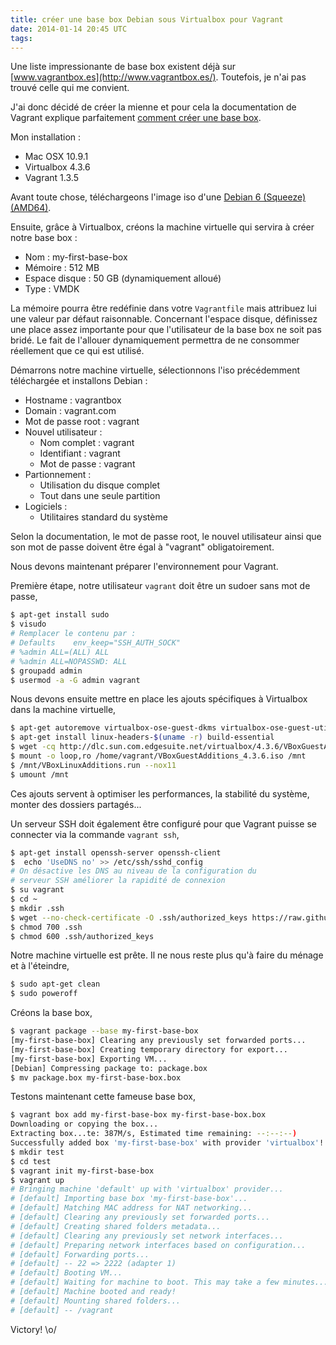```yaml
---
title: créer une base box Debian sous Virtualbox pour Vagrant
date: 2014-01-14 20:45 UTC
tags:
---
```


Une liste impressionante de base box existent déjà sur [www.vagrantbox.es](http://www.vagrantbox.es/). Toutefois, je n'ai pas trouvé celle qui me convient.

J'ai donc décidé de créer la mienne et pour cela la documentation de Vagrant explique parfaitement [comment créer une base box](http://docs.vagrantup.com/v2/boxes/base.html).

<i class="fa fa-cogs"></i> Mon installation :

* Mac OSX 10.9.1
* Virtualbox 4.3.6
* Vagrant 1.3.5

Avant toute chose, téléchargeons l'image iso d'une [Debian 6 (Squeeze) (AMD64)](http://gemmei.acc.umu.se/cdimage/archive/6.0.8/amd64/iso-cd/debian-6.0.8-amd64-netinst.iso).

Ensuite, grâce à Virtualbox, créons la machine virtuelle qui servira à créer notre base box :

* Nom : my-first-base-box
* Mémoire : 512 MB
* Espace disque : 50 GB (dynamiquement alloué)
* Type : VMDK

<i class="fa fa-lightbulb-o"></i> La mémoire pourra être redéfinie dans votre `Vagrantfile` mais attribuez lui une valeur par défaut raisonnable. Concernant l'espace disque, définissez une place assez importante pour que l'utilisateur de la base box ne soit pas bridé. Le fait de l'allouer dynamiquement permettra de ne consommer réellement que ce qui est utilisé.

Démarrons notre machine virtuelle, sélectionnons l'iso précédemment téléchargée et installons Debian :

* Hostname : vagrantbox
* Domain : vagrant.com
* Mot de passe root : vagrant
* Nouvel utilisateur :
  * Nom complet : vagrant
  * Identifiant : vagrant
  * Mot de passe : vagrant
* Partionnement :
  * Utilisation du disque complet
  * Tout dans une seule partition
* Logiciels :
  * Utilitaires standard du système

<i class="fa fa-lightbulb-o"></i> Selon la documentation, le mot de passe root, le nouvel utilisateur ainsi que son mot de passe doivent être égal à "vagrant" obligatoirement.

Nous devons maintenant préparer l'environnement pour Vagrant.

Première étape, notre utilisateur `vagrant` doit être un sudoer sans mot de passe,

```sh
$ apt-get install sudo
$ visudo
# Remplacer le contenu par :
# Defaults    env_keep="SSH_AUTH_SOCK"
# %admin ALL=(ALL) ALL
# %admin ALL=NOPASSWD: ALL
$ groupadd admin
$ usermod -a -G admin vagrant
```

Nous devons ensuite mettre en place les ajouts spécifiques à Virtualbox dans la machine virtuelle,

```sh
$ apt-get autoremove virtualbox-ose-guest-dkms virtualbox-ose-guest-utils virtualbox-ose-guest-x11
$ apt-get install linux-headers-$(uname -r) build-essential
$ wget -cq http://dlc.sun.com.edgesuite.net/virtualbox/4.3.6/VBoxGuestAdditions_4.3.6.iso
$ mount -o loop,ro /home/vagrant/VBoxGuestAdditions_4.3.6.iso /mnt
$ /mnt/VBoxLinuxAdditions.run --nox11
$ umount /mnt
```

<i class="fa fa-lightbulb-o"></i> Ces ajouts servent à optimiser les performances, la stabilité du système, monter des dossiers partagés...

Un serveur SSH doit également être configuré pour que Vagrant puisse se connecter via la commande `vagrant ssh`,

```sh
$ apt-get install openssh-server openssh-client
$  echo 'UseDNS no' >> /etc/ssh/sshd_config
# On désactive les DNS au niveau de la configuration du
# serveur SSH améliorer la rapidité de connexion
$ su vagrant
$ cd ~
$ mkdir .ssh
$ wget --no-check-certificate -O .ssh/authorized_keys https://raw.github.com/mitchellh/vagrant/master/keys/vagrant.pub
$ chmod 700 .ssh
$ chmod 600 .ssh/authorized_keys
```

Notre machine virtuelle est prête. Il ne nous reste plus qu'à faire du ménage et à l'éteindre,

```sh
$ sudo apt-get clean
$ sudo poweroff
```

Créons la base box,

```sh
$ vagrant package --base my-first-base-box
[my-first-base-box] Clearing any previously set forwarded ports...
[my-first-base-box] Creating temporary directory for export...
[my-first-base-box] Exporting VM...
[Debian] Compressing package to: package.box
$ mv package.box my-first-base-box.box
```

Testons maintenant cette fameuse base box,

```sh
$ vagrant box add my-first-base-box my-first-base-box.box
Downloading or copying the box...
Extracting box...te: 387M/s, Estimated time remaining: --:--:--)
Successfully added box 'my-first-base-box' with provider 'virtualbox'!
$ mkdir test
$ cd test
$ vagrant init my-first-base-box
$ vagrant up
# Bringing machine 'default' up with 'virtualbox' provider...
# [default] Importing base box 'my-first-base-box'...
# [default] Matching MAC address for NAT networking...
# [default] Clearing any previously set forwarded ports...
# [default] Creating shared folders metadata...
# [default] Clearing any previously set network interfaces...
# [default] Preparing network interfaces based on configuration...
# [default] Forwarding ports...
# [default] -- 22 => 2222 (adapter 1)
# [default] Booting VM...
# [default] Waiting for machine to boot. This may take a few minutes...
# [default] Machine booted and ready!
# [default] Mounting shared folders...
# [default] -- /vagrant
```

Victory! \o/

